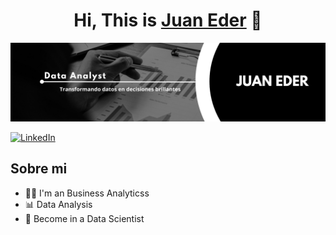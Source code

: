 <div align="center">
<h1 align="center">Hi, This is <a href="[https://aristi.dev](https://je-bohorquez.github.io/Portfolio/)">Juan Eder</a> 👋</h1>
</div>
<img src="banner.png">

[![LinkedIn](https://img.shields.io/badge/LinkedIn-Juan_Eder-blue)](https://www.linkedin.com/in/je-bohorquez)

## Sobre mi
- :technologist: I'm an Business Analyticss  
- 📊 Data Analysis
- 🎯 Become in a Data Scientist

